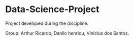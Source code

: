 # Data-Science-Project
Project developed during the discipline.

Group: Arthur Ricardo, Danilo henriqu, Vinicius dos Santos.
